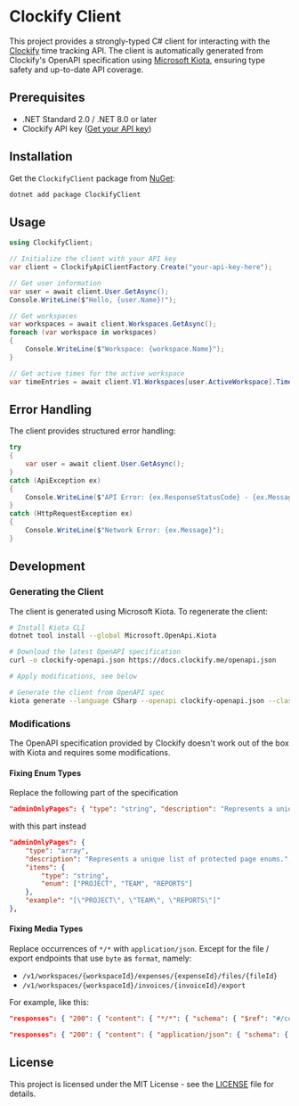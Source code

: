 # Clockify Client

This project provides a strongly-typed C# client for interacting with the [Clockify](https://app.clockify.me/) time tracking API.
The client is automatically generated from Clockify's OpenAPI specification using [Microsoft Kiota](https://github.com/microsoft/kiota), ensuring type safety and up-to-date API coverage.

## Prerequisites

- .NET Standard 2.0 / .NET 8.0 or later
- Clockify API key ([Get your API key](https://app.clockify.me/manage-api-keys))

## Installation

Get the `ClockifyClient` package from [NuGet](https://www.nuget.org/packages/ClockifyClient):

```bash
dotnet add package ClockifyClient
```

## Usage

```csharp
using ClockifyClient;

// Initialize the client with your API key
var client = ClockifyApiClientFactory.Create("your-api-key-here");

// Get user information
var user = await client.User.GetAsync();
Console.WriteLine($"Hello, {user.Name}!");

// Get workspaces
var workspaces = await client.Workspaces.GetAsync();
foreach (var workspace in workspaces)
{
    Console.WriteLine($"Workspace: {workspace.Name}");
}

// Get active times for the active workspace
var timeEntries = await client.V1.Workspaces[user.ActiveWorkspace].TimeEntries.Status.InProgress.GetAsync();
```

## Error Handling

The client provides structured error handling:

```csharp
try
{
    var user = await client.User.GetAsync();
}
catch (ApiException ex)
{
    Console.WriteLine($"API Error: {ex.ResponseStatusCode} - {ex.Message}");
}
catch (HttpRequestException ex)
{
    Console.WriteLine($"Network Error: {ex.Message}");
}
```

## Development

### Generating the Client

The client is generated using Microsoft Kiota. To regenerate the client:

```bash
# Install Kiota CLI
dotnet tool install --global Microsoft.OpenApi.Kiota

# Download the latest OpenAPI specification
curl -o clockify-openapi.json https://docs.clockify.me/openapi.json

# Apply modifications, see below

# Generate the client from OpenAPI spec
kiota generate --language CSharp --openapi clockify-openapi.json --class-name ClockifyApiClient --namespace-name ClockifyClient --output ClockifyClient --structured-mime-types application/json
```

### Modifications

The OpenAPI specification provided by Clockify doesn't work out of the box with Kiota and requires some modifications.

#### Fixing Enum Types

Replace the following part of the specification

```json
"adminOnlyPages": { "type": "string", "description": "Represents a unique list of protected page enums.", "example": "[\"PROJECT\",\"TEAM\",\"REPORTS\"]", "enum": ["PROJECT", "TEAM", "REPORTS"] },
```

with this part instead

```json
"adminOnlyPages": { 
    "type": "array", 
    "description": "Represents a unique list of protected page enums.", 
    "items": {
        "type": "string",
        "enum": ["PROJECT", "TEAM", "REPORTS"]
    },
    "example": "[\"PROJECT\", \"TEAM\", \"REPORTS\"]"
},
```

#### Fixing Media Types

Replace occurrences of `*/*` with `application/json`.
Except for the file / export endpoints that use `byte` as `format`, namely:

- `/v1/workspaces/{workspaceId}/expenses/{expenseId}/files/{fileId}`
- `/v1/workspaces/{workspaceId}/invoices/{invoiceId}/export`

For example, like this:

```json
"responses": { "200": { "content": { "*/*": { "schema": { "$ref": "#/components/schemas/TimeEntrySummaryReportDto" } } }, "description": "OK" } },
```

```json
"responses": { "200": { "content": { "application/json": { "schema": { "$ref": "#/components/schemas/TimeEntrySummaryReportDto" } } }, "description": "OK" } },
```

## License

This project is licensed under the MIT License - see the [LICENSE](LICENSE) file for details.